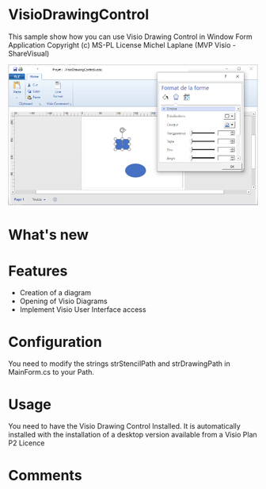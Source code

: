 # VisioDrawingControl
This sample show how you can use Visio Drawing Control in Window Form Application
Copyright (c) MS-PL License
Michel Laplane (MVP Visio - ShareVisual)

![ScreenShot 1](https://github.com/MichelLaplane/VisioDrawingControl/blob/master/VisioDrawingControl/Images/ScreenShot.png)

What's new
===========

Features
==========

-	Creation of a diagram
-	Opening of Visio Diagrams
-	Implement Visio User Interface access

Configuration
==================

You need to modify the strings strStencilPath and strDrawingPath in MainForm.cs to your Path.

Usage
==================
You need to have the Visio Drawing Control Installed.
It is automatically installed with the installation of a desktop version available from a Visio Plan P2 Licence

Comments
==================

